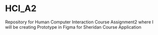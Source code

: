 # HCI_A2
Repository for Human Computer Interaction Course Assignment2 where I will be creating Prototype in Figma for Sheridan Course Application
